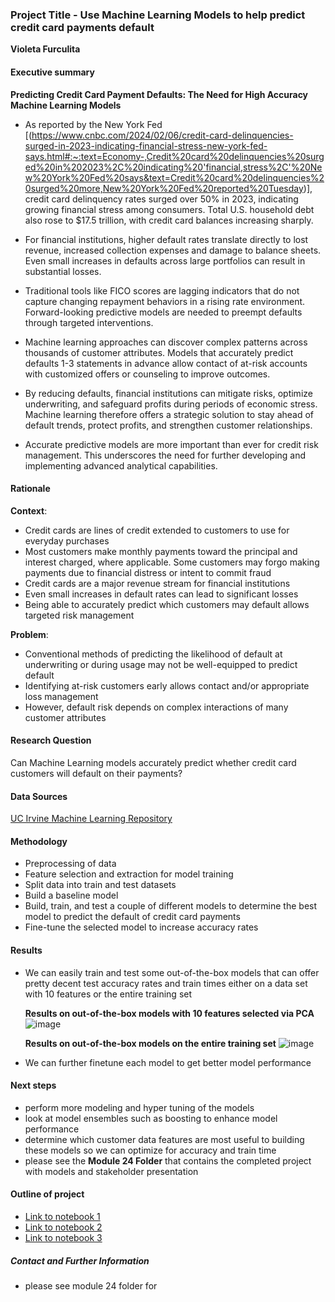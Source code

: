 ### Project Title - Use Machine Learning Models to help predict credit card payments default


**Violeta Furculita**

#### Executive summary
**Predicting Credit Card Payment Defaults: The Need for High Accuracy Machine Learning Models**

- As reported by the New York Fed [(https://www.cnbc.com/2024/02/06/credit-card-delinquencies-surged-in-2023-indicating-financial-stress-new-york-fed-says.html#:~:text=Economy-,Credit%20card%20delinquencies%20surged%20in%202023%2C%20indicating%20'financial,stress%2C'%20New%20York%20Fed%20says&text=Credit%20card%20delinquencies%20surged%20more,New%20York%20Fed%20reported%20Tuesday)], credit card delinquency rates surged over 50% in 2023, indicating growing financial stress among consumers. Total U.S. household debt also rose to $17.5 trillion, with credit card balances increasing sharply.

- For financial institutions, higher default rates translate directly to lost revenue, increased collection expenses and damage to balance sheets. Even small increases in defaults across large portfolios can result in substantial losses.

- Traditional tools like FICO scores are lagging indicators that do not capture changing repayment behaviors in a rising rate environment. Forward-looking predictive models are needed to preempt defaults through targeted interventions.

- Machine learning approaches can discover complex patterns across thousands of customer attributes. Models that accurately predict defaults 1-3 statements in advance allow contact of at-risk accounts with customized offers or counseling to improve outcomes.

- By reducing defaults, financial institutions can mitigate risks, optimize underwriting, and safeguard profits during periods of economic stress. Machine learning therefore offers a strategic solution to stay ahead of default trends, protect profits, and strengthen customer relationships.

- Accurate predictive models are more important than ever for credit risk management. This underscores the need for further developing and implementing advanced analytical capabilities.

#### Rationale
**Context**:
- Credit cards are lines of credit extended to customers to use for everyday purchases
- Most customers make monthly payments toward the principal and interest charged, where applicable. Some customers may forgo making payments due to financial distress or intent to commit fraud
- Credit cards are a major revenue stream for financial institutions
- Even small increases in default rates can lead to significant losses
- Being able to accurately predict which customers may default allows targeted risk management

**Problem**:
- Conventional methods of predicting the likelihood of default at underwriting or during usage may not be well-equipped to predict default
- Identifying at-risk customers early allows contact and/or appropriate loss management 
- However, default risk depends on complex interactions of many customer attributes

#### Research Question
Can Machine Learning models accurately predict whether credit card customers will default on their payments?

#### Data Sources
[UC Irvine Machine Learning Repository](https://archive.ics.uci.edu/dataset/350/default+of+credit+card+clients)

#### Methodology
* Preprocessing of data
* Feature selection and extraction for model training 
* Split data into train and test datasets
* Build a baseline model
* Build, train, and test a couple of different models to determine the best model to predict the default of credit card payments
* Fine-tune the selected model to increase accuracy rates

#### Results
- We can easily train and test some out-of-the-box models that can offer pretty decent test accuracy rates and train times either on a data set with 10 features or the entire training set

  **Results on out-of-the-box models with 10 features selected via PCA**
    ![image](https://github.com/violetafurculita/ML-AI-UC-Berkeley-Course/assets/147281922/86f57b26-51e2-40f6-9341-60a004775f75)


    **Results on out-of-the-box models on the entire training set**
    ![image](https://github.com/violetafurculita/ML-AI-UC-Berkeley-Course/assets/147281922/24e81c68-84fd-4b53-8775-cb429d7237f4)


- We can further finetune each model to get better model performance

#### Next steps
- perform more modeling and hyper tuning of the models
- look at model ensembles such as boosting to enhance model performance
- determine which customer data features are most useful to building these models so we can optimize for accuracy and train time
- please see the **Module 24 Folder** that contains the completed project with models and stakeholder presentation

#### Outline of project

- [Link to notebook 1]()
- [Link to notebook 2]()
- [Link to notebook 3]()


##### Contact and Further Information
- please see module 24 folder for 
